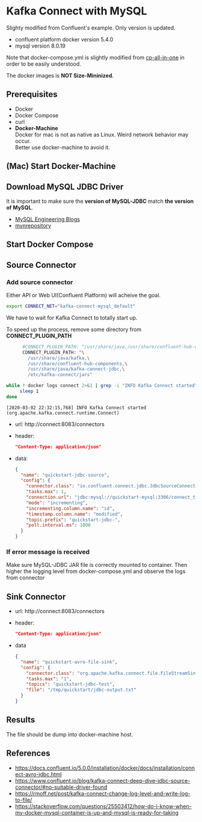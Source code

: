 # Kafka Connect with MySQL

Slighty modified from Confluent's example. Only version is updated.

- confluent platform docker version 5.4.0
- mysql version 8.0.19

Note that docker-compose.yml is slightly modified from [cp-all-in-one](https://github.com/confluentinc/cp-docker-images/blob/5.3.0-post/examples/cp-all-in-one/docker-compose.yml) in order to be easily understood.

The docker images is **NOT Size-Mininized**.

## Prerequisites

- Docker
- Docker Compose
- curl
- **Docker-Machine**  
  Docker for mac is not as native as Linux. Weird network behavior may occur.  
  Better use docker-machine to avoid it.

## (Mac) Start Docker-Machine

## Download MySQL JDBC Driver

It is important to make sure the **version of MySQL-JDBC** match **the version of MySQL**.

- [MySQL Engineering Blogs](https://dev.mysql.com/downloads/connector/j/)
- [mvnrepository](https://mvnrepository.com/artifact/mysql/mysql-connector-java/8.0.19)

## Start Docker Compose

## Source Connector

### Add source connector

Either API or Web UI(Confluent Platform) will acheive the goal.

```bash
export CONNECT_NET="kafka-connect-mysql_default"
```

We have to wait for Kafka Connect to totally start up.

To speed up the process, remove some directory from **CONNECT_PLUGIN_PATH**

```bash
      #CONNECT_PLUGIN_PATH: "/usr/share/java,/usr/share/confluent-hub-components"
      CONNECT_PLUGIN_PATH: "\
        /usr/share/java/kafka,\
        /usr/share/confluent-hub-components,\
        /usr/share/java/kafka-connect-jdbc,\
        /etc/kafka-connect/jars"
```

```bash
while ! docker logs connect 2>&1 | grep -i "INFO Kafka Connect started" ; do
     sleep 1
done
```

    [2020-03-02 22:32:15,768] INFO Kafka Connect started (org.apache.kafka.connect.runtime.Connect)

- url: http://connect:8083/connectors
- header:

  ```json
  "Content-Type: application/json"
  ```

- data:

  ```json
  {
    "name": "quickstart-jdbc-source",
    "config": {
      "connector.class": "io.confluent.connect.jdbc.JdbcSourceConnector",
      "tasks.max": 1,
      "connection.url": "jdbc:mysql://quickstart-mysql:3306/connect_test?user=root&password=confluent",
      "mode": "incrementing",
      "incrementing.column.name": "id",
      "timestamp.column.name": "modified",
      "topic.prefix": "quickstart-jdbc-",
      "poll.interval.ms": 1000
    }
  }
  ```

### If error message is received

Make sure MySQL-JDBC JAR file is correctly mounted to container. Then higher the logging level from docker-compose.yml and observe the logs from connector

## Sink Connector

- url: http://connect:8083/connectors
- header:

  ```json
  "Content-Type: application/json"
  ```

- data

  ```json
  {
    "name": "quickstart-avro-file-sink",
    "config": {
      "connector.class": "org.apache.kafka.connect.file.FileStreamSinkConnector",
      "tasks.max": "1",
      "topics": "quickstart-jdbc-test",
      "file": "/tmp/quickstart/jdbc-output.txt"
    }
  }
  ```

## Results

The file should be dump into docker-machine host.

## References

- <https://docs.confluent.io/5.0.0/installation/docker/docs/installation/connect-avro-jdbc.html>
- <https://www.confluent.io/blog/kafka-connect-deep-dive-jdbc-source-connector/#no-suitable-driver-found>
- <https://rmoff.net/post/kafka-connect-change-log-level-and-write-log-to-file/>
- <https://stackoverflow.com/questions/25503412/how-do-i-know-when-my-docker-mysql-container-is-up-and-mysql-is-ready-for-taking>
